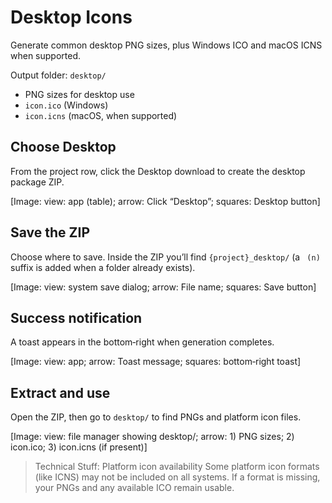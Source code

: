 # Desktop Icons

Generate common desktop PNG sizes, plus Windows ICO and macOS ICNS when supported.

Output folder: `desktop/`
- PNG sizes for desktop use
- `icon.ico` (Windows)
- `icon.icns` (macOS, when supported)

## Choose Desktop
From the project row, click the Desktop download to create the desktop package ZIP.

[Image: view: app (table); arrow: Click “Desktop”; squares: Desktop button]

## Save the ZIP
Choose where to save. Inside the ZIP you’ll find `{project}_desktop/` (a ` (n)` suffix is added when a folder already exists).

[Image: view: system save dialog; arrow: File name; squares: Save button]

## Success notification
A toast appears in the bottom‑right when generation completes.

[Image: view: app; arrow: Toast message; squares: bottom‑right toast]

## Extract and use
Open the ZIP, then go to `desktop/` to find PNGs and platform icon files.

[Image: view: file manager showing desktop/; arrow: 1) PNG sizes; 2) icon.ico; 3) icon.icns (if present)]

> Technical Stuff: Platform icon availability
> Some platform icon formats (like ICNS) may not be included on all systems. If a format is missing, your PNGs and any available ICO remain usable.

